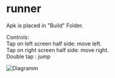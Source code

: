 # runner
Apk is placed in "Build" Folder.

Controls:<br />
Tap on left screen half side: move left. <br />
Tap on right screen half side: move right.<br />
Double tap : jump<br />

![Diagramm](https://github.com/prjajkin/runner/assets/47627399/e2784d13-2027-4b7b-b25e-2b741e643d1c)
